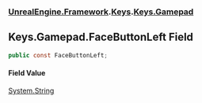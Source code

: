 ### [UnrealEngine.Framework](./UnrealEngine-Framework.md 'UnrealEngine.Framework').[Keys](./UnrealEngine-Framework-Keys.md 'UnrealEngine.Framework.Keys').[Keys.Gamepad](./UnrealEngine-Framework-Keys-Gamepad.md 'UnrealEngine.Framework.Keys.Gamepad')
## Keys.Gamepad.FaceButtonLeft Field
  
```csharp
public const FaceButtonLeft;
```
#### Field Value
[System.String](https://docs.microsoft.com/en-us/dotnet/api/System.String 'System.String')  
